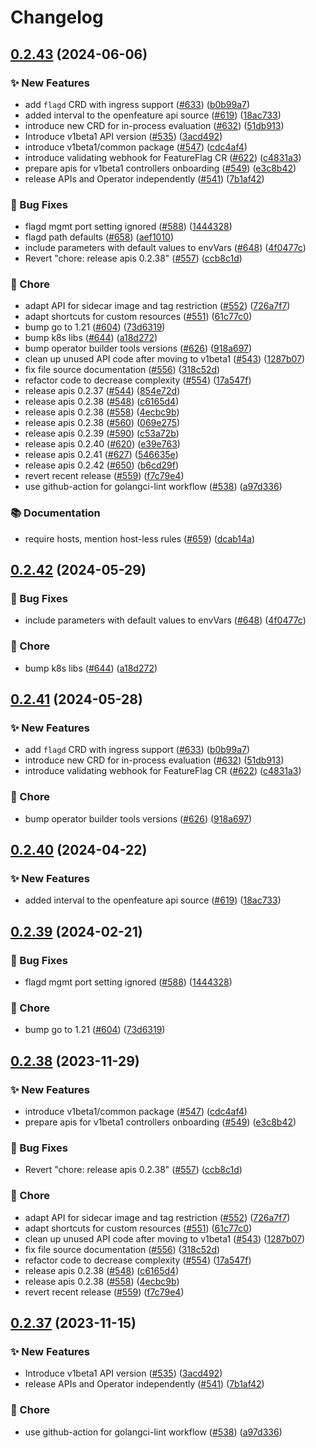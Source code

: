# Changelog

## [0.2.43](https://github.com/Kavindu-Dodan/open-feature-operator/compare/apis-v0.2.42...apis/v0.2.43) (2024-06-06)


### ✨ New Features

* add `flagd` CRD with ingress support ([#633](https://github.com/Kavindu-Dodan/open-feature-operator/issues/633)) ([b0b99a7](https://github.com/Kavindu-Dodan/open-feature-operator/commit/b0b99a7d101fb7e281394acd0d8b22a16546708f))
* added interval to the openfeature api source ([#619](https://github.com/Kavindu-Dodan/open-feature-operator/issues/619)) ([18ac733](https://github.com/Kavindu-Dodan/open-feature-operator/commit/18ac7331916f5fa19b2f0c8d2fe34f7ba9f1e595))
* introduce new CRD for in-process evaluation ([#632](https://github.com/Kavindu-Dodan/open-feature-operator/issues/632)) ([51db913](https://github.com/Kavindu-Dodan/open-feature-operator/commit/51db913bc708cc60f00e430e372b68c28c7cbda2))
* Introduce v1beta1 API version ([#535](https://github.com/Kavindu-Dodan/open-feature-operator/issues/535)) ([3acd492](https://github.com/Kavindu-Dodan/open-feature-operator/commit/3acd49289a40e8f07fd20aad46185ac42ceb1b7a))
* introduce v1beta1/common package ([#547](https://github.com/Kavindu-Dodan/open-feature-operator/issues/547)) ([cdc4af4](https://github.com/Kavindu-Dodan/open-feature-operator/commit/cdc4af495f370da7165fd67ad9ef54ccf74be3bf))
* introduce validating webhook for FeatureFlag CR ([#622](https://github.com/Kavindu-Dodan/open-feature-operator/issues/622)) ([c4831a3](https://github.com/Kavindu-Dodan/open-feature-operator/commit/c4831a3cdc00aec36f3fe9bec9abceafba1f8aa8))
* prepare apis for v1beta1 controllers onboarding ([#549](https://github.com/Kavindu-Dodan/open-feature-operator/issues/549)) ([e3c8b42](https://github.com/Kavindu-Dodan/open-feature-operator/commit/e3c8b4290be99d78b88ffef686531a38b97e61be))
* release APIs and Operator independently ([#541](https://github.com/Kavindu-Dodan/open-feature-operator/issues/541)) ([7b1af42](https://github.com/Kavindu-Dodan/open-feature-operator/commit/7b1af42ac41e63ccbb1820b31f579ffea679cff6))


### 🐛 Bug Fixes

* flagd mgmt port setting ignored ([#588](https://github.com/Kavindu-Dodan/open-feature-operator/issues/588)) ([1444328](https://github.com/Kavindu-Dodan/open-feature-operator/commit/1444328691450ee3967d862eebf3a293b4f9fe7c))
* flagd path defaults ([#658](https://github.com/Kavindu-Dodan/open-feature-operator/issues/658)) ([aef1010](https://github.com/Kavindu-Dodan/open-feature-operator/commit/aef1010dff162e8d232942e642c68e3e9ba3f35f))
* include parameters with default values to envVars ([#648](https://github.com/Kavindu-Dodan/open-feature-operator/issues/648)) ([4f0477c](https://github.com/Kavindu-Dodan/open-feature-operator/commit/4f0477c8e0da571a1cf11e4ac8b57dba3d98efe2))
* Revert "chore: release apis 0.2.38" ([#557](https://github.com/Kavindu-Dodan/open-feature-operator/issues/557)) ([ccb8c1d](https://github.com/Kavindu-Dodan/open-feature-operator/commit/ccb8c1d6e12aa36e33239fd96bebbc57fc4ea3bc))


### 🧹 Chore

* adapt API for sidecar image and tag restriction ([#552](https://github.com/Kavindu-Dodan/open-feature-operator/issues/552)) ([726a7f7](https://github.com/Kavindu-Dodan/open-feature-operator/commit/726a7f7149067d2e2696f746a236151fbb67808c))
* adapt shortcuts for custom resources ([#551](https://github.com/Kavindu-Dodan/open-feature-operator/issues/551)) ([61c77c0](https://github.com/Kavindu-Dodan/open-feature-operator/commit/61c77c0c137ec624892c9738ee45828a137f6823))
* bump go to 1.21 ([#604](https://github.com/Kavindu-Dodan/open-feature-operator/issues/604)) ([73d6319](https://github.com/Kavindu-Dodan/open-feature-operator/commit/73d6319820220fc114cdfc7d72f8c2327a35ec37))
* bump k8s libs ([#644](https://github.com/Kavindu-Dodan/open-feature-operator/issues/644)) ([a18d272](https://github.com/Kavindu-Dodan/open-feature-operator/commit/a18d27270eeb9eb7aaccd9e6fb368a55b94f98ba))
* bump operator builder tools versions ([#626](https://github.com/Kavindu-Dodan/open-feature-operator/issues/626)) ([918a697](https://github.com/Kavindu-Dodan/open-feature-operator/commit/918a69732fabb34af2f83ca8f650e433e87d0212))
* clean up unused API code after moving to v1beta1 ([#543](https://github.com/Kavindu-Dodan/open-feature-operator/issues/543)) ([1287b07](https://github.com/Kavindu-Dodan/open-feature-operator/commit/1287b0785fd99cb8bfeaf9fe112aa8a0ed6f5cf9))
* fix file source documentation ([#556](https://github.com/Kavindu-Dodan/open-feature-operator/issues/556)) ([318c52d](https://github.com/Kavindu-Dodan/open-feature-operator/commit/318c52d2ba38dbfee6deb3f06d3392dc14d80a6c))
* refactor code to decrease complexity ([#554](https://github.com/Kavindu-Dodan/open-feature-operator/issues/554)) ([17a547f](https://github.com/Kavindu-Dodan/open-feature-operator/commit/17a547f88595cb6c177ca93e1a8b4ad49f3c1a5f))
* release apis 0.2.37 ([#544](https://github.com/Kavindu-Dodan/open-feature-operator/issues/544)) ([854e72d](https://github.com/Kavindu-Dodan/open-feature-operator/commit/854e72d964fce51082220a60fc8a7319676e49c3))
* release apis 0.2.38 ([#548](https://github.com/Kavindu-Dodan/open-feature-operator/issues/548)) ([c6165d4](https://github.com/Kavindu-Dodan/open-feature-operator/commit/c6165d426b5be2af89e03695d24fe0b802fb1fe2))
* release apis 0.2.38 ([#558](https://github.com/Kavindu-Dodan/open-feature-operator/issues/558)) ([4ecbc9b](https://github.com/Kavindu-Dodan/open-feature-operator/commit/4ecbc9b8eeac4e1e86c0f4e11ffedf3dbc376f9a))
* release apis 0.2.38 ([#560](https://github.com/Kavindu-Dodan/open-feature-operator/issues/560)) ([069e275](https://github.com/Kavindu-Dodan/open-feature-operator/commit/069e2754210d1a71bc5b70c0d4e6e193f62a7bcb))
* release apis 0.2.39 ([#590](https://github.com/Kavindu-Dodan/open-feature-operator/issues/590)) ([c53a72b](https://github.com/Kavindu-Dodan/open-feature-operator/commit/c53a72b0d4f0ecbb6f839ae1af54621f4c152f42))
* release apis 0.2.40 ([#620](https://github.com/Kavindu-Dodan/open-feature-operator/issues/620)) ([e39e763](https://github.com/Kavindu-Dodan/open-feature-operator/commit/e39e7638a1cc7985e665229303f18dcb57b4b95a))
* release apis 0.2.41 ([#627](https://github.com/Kavindu-Dodan/open-feature-operator/issues/627)) ([546635e](https://github.com/Kavindu-Dodan/open-feature-operator/commit/546635e6d486fd0dbc4aba985e43a928918fd1f4))
* release apis 0.2.42 ([#650](https://github.com/Kavindu-Dodan/open-feature-operator/issues/650)) ([b6cd29f](https://github.com/Kavindu-Dodan/open-feature-operator/commit/b6cd29f787650f6a85f9799fa0c54464dcef58f5))
* revert recent release ([#559](https://github.com/Kavindu-Dodan/open-feature-operator/issues/559)) ([f7c79e4](https://github.com/Kavindu-Dodan/open-feature-operator/commit/f7c79e4c6f5a5dee05d7db1796bfb9891dbd53a0))
* use github-action for golangci-lint workflow ([#538](https://github.com/Kavindu-Dodan/open-feature-operator/issues/538)) ([a97d336](https://github.com/Kavindu-Dodan/open-feature-operator/commit/a97d336468d5a9b50662f4979784c8388ec10ec1))


### 📚 Documentation

* require hosts, mention host-less rules ([#659](https://github.com/Kavindu-Dodan/open-feature-operator/issues/659)) ([dcab14a](https://github.com/Kavindu-Dodan/open-feature-operator/commit/dcab14a2c55ada5f1df34b3ed164c8b334877b68))

## [0.2.42](https://github.com/open-feature/open-feature-operator/compare/apis/v0.2.41...apis/v0.2.42) (2024-05-29)


### 🐛 Bug Fixes

* include parameters with default values to envVars ([#648](https://github.com/open-feature/open-feature-operator/issues/648)) ([4f0477c](https://github.com/open-feature/open-feature-operator/commit/4f0477c8e0da571a1cf11e4ac8b57dba3d98efe2))


### 🧹 Chore

* bump k8s libs ([#644](https://github.com/open-feature/open-feature-operator/issues/644)) ([a18d272](https://github.com/open-feature/open-feature-operator/commit/a18d27270eeb9eb7aaccd9e6fb368a55b94f98ba))

## [0.2.41](https://github.com/open-feature/open-feature-operator/compare/apis/v0.2.40...apis/v0.2.41) (2024-05-28)


### ✨ New Features

* add `flagd` CRD with ingress support ([#633](https://github.com/open-feature/open-feature-operator/issues/633)) ([b0b99a7](https://github.com/open-feature/open-feature-operator/commit/b0b99a7d101fb7e281394acd0d8b22a16546708f))
* introduce new CRD for in-process evaluation ([#632](https://github.com/open-feature/open-feature-operator/issues/632)) ([51db913](https://github.com/open-feature/open-feature-operator/commit/51db913bc708cc60f00e430e372b68c28c7cbda2))
* introduce validating webhook for FeatureFlag CR ([#622](https://github.com/open-feature/open-feature-operator/issues/622)) ([c4831a3](https://github.com/open-feature/open-feature-operator/commit/c4831a3cdc00aec36f3fe9bec9abceafba1f8aa8))


### 🧹 Chore

* bump operator builder tools versions ([#626](https://github.com/open-feature/open-feature-operator/issues/626)) ([918a697](https://github.com/open-feature/open-feature-operator/commit/918a69732fabb34af2f83ca8f650e433e87d0212))

## [0.2.40](https://github.com/open-feature/open-feature-operator/compare/apis/v0.2.39...apis/v0.2.40) (2024-04-22)


### ✨ New Features

* added interval to the openfeature api source ([#619](https://github.com/open-feature/open-feature-operator/issues/619)) ([18ac733](https://github.com/open-feature/open-feature-operator/commit/18ac7331916f5fa19b2f0c8d2fe34f7ba9f1e595))

## [0.2.39](https://github.com/open-feature/open-feature-operator/compare/apis/v0.2.38...apis/v0.2.39) (2024-02-21)


### 🐛 Bug Fixes

* flagd mgmt port setting ignored ([#588](https://github.com/open-feature/open-feature-operator/issues/588)) ([1444328](https://github.com/open-feature/open-feature-operator/commit/1444328691450ee3967d862eebf3a293b4f9fe7c))


### 🧹 Chore

* bump go to 1.21 ([#604](https://github.com/open-feature/open-feature-operator/issues/604)) ([73d6319](https://github.com/open-feature/open-feature-operator/commit/73d6319820220fc114cdfc7d72f8c2327a35ec37))

## [0.2.38](https://github.com/open-feature/open-feature-operator/compare/apis/v0.2.37...apis/v0.2.38) (2023-11-29)


### ✨ New Features

* introduce v1beta1/common package ([#547](https://github.com/open-feature/open-feature-operator/issues/547)) ([cdc4af4](https://github.com/open-feature/open-feature-operator/commit/cdc4af495f370da7165fd67ad9ef54ccf74be3bf))
* prepare apis for v1beta1 controllers onboarding ([#549](https://github.com/open-feature/open-feature-operator/issues/549)) ([e3c8b42](https://github.com/open-feature/open-feature-operator/commit/e3c8b4290be99d78b88ffef686531a38b97e61be))


### 🐛 Bug Fixes

* Revert "chore: release apis 0.2.38" ([#557](https://github.com/open-feature/open-feature-operator/issues/557)) ([ccb8c1d](https://github.com/open-feature/open-feature-operator/commit/ccb8c1d6e12aa36e33239fd96bebbc57fc4ea3bc))


### 🧹 Chore

* adapt API for sidecar image and tag restriction ([#552](https://github.com/open-feature/open-feature-operator/issues/552)) ([726a7f7](https://github.com/open-feature/open-feature-operator/commit/726a7f7149067d2e2696f746a236151fbb67808c))
* adapt shortcuts for custom resources ([#551](https://github.com/open-feature/open-feature-operator/issues/551)) ([61c77c0](https://github.com/open-feature/open-feature-operator/commit/61c77c0c137ec624892c9738ee45828a137f6823))
* clean up unused API code after moving to v1beta1 ([#543](https://github.com/open-feature/open-feature-operator/issues/543)) ([1287b07](https://github.com/open-feature/open-feature-operator/commit/1287b0785fd99cb8bfeaf9fe112aa8a0ed6f5cf9))
* fix file source documentation ([#556](https://github.com/open-feature/open-feature-operator/issues/556)) ([318c52d](https://github.com/open-feature/open-feature-operator/commit/318c52d2ba38dbfee6deb3f06d3392dc14d80a6c))
* refactor code to decrease complexity ([#554](https://github.com/open-feature/open-feature-operator/issues/554)) ([17a547f](https://github.com/open-feature/open-feature-operator/commit/17a547f88595cb6c177ca93e1a8b4ad49f3c1a5f))
* release apis 0.2.38 ([#548](https://github.com/open-feature/open-feature-operator/issues/548)) ([c6165d4](https://github.com/open-feature/open-feature-operator/commit/c6165d426b5be2af89e03695d24fe0b802fb1fe2))
* release apis 0.2.38 ([#558](https://github.com/open-feature/open-feature-operator/issues/558)) ([4ecbc9b](https://github.com/open-feature/open-feature-operator/commit/4ecbc9b8eeac4e1e86c0f4e11ffedf3dbc376f9a))
* revert recent release ([#559](https://github.com/open-feature/open-feature-operator/issues/559)) ([f7c79e4](https://github.com/open-feature/open-feature-operator/commit/f7c79e4c6f5a5dee05d7db1796bfb9891dbd53a0))

## [0.2.37](https://github.com/open-feature/open-feature-operator/compare/apis-v0.2.36...apis/v0.2.37) (2023-11-15)


### ✨ New Features

* Introduce v1beta1 API version ([#535](https://github.com/open-feature/open-feature-operator/issues/535)) ([3acd492](https://github.com/open-feature/open-feature-operator/commit/3acd49289a40e8f07fd20aad46185ac42ceb1b7a))
* release APIs and Operator independently ([#541](https://github.com/open-feature/open-feature-operator/issues/541)) ([7b1af42](https://github.com/open-feature/open-feature-operator/commit/7b1af42ac41e63ccbb1820b31f579ffea679cff6))


### 🧹 Chore

* use github-action for golangci-lint workflow ([#538](https://github.com/open-feature/open-feature-operator/issues/538)) ([a97d336](https://github.com/open-feature/open-feature-operator/commit/a97d336468d5a9b50662f4979784c8388ec10ec1))
